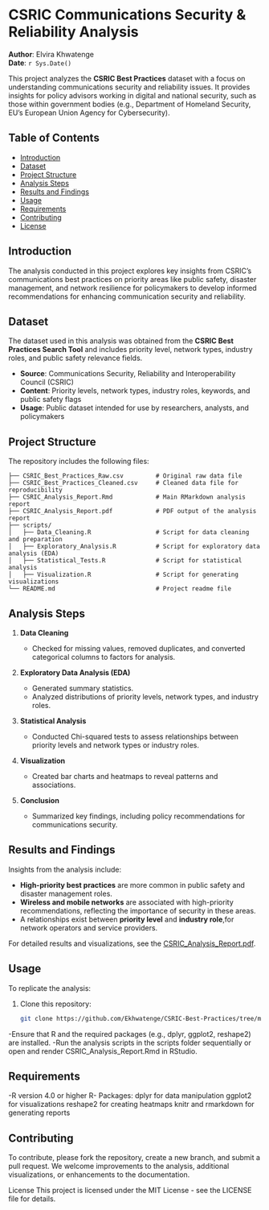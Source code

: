# CSRIC Communications Security & Reliability Analysis

**Author**: Elvira Khwatenge  
**Date**: `r Sys.Date()`

This project analyzes the **CSRIC Best Practices** dataset with a focus on understanding communications security and reliability issues. It provides insights for policy advisors working in digital and national security, such as those within government bodies (e.g., Department of Homeland Security, EU’s European Union Agency for Cybersecurity).

## Table of Contents

- [Introduction](#introduction)
- [Dataset](#dataset)
- [Project Structure](#project-structure)
- [Analysis Steps](#analysis-steps)
- [Results and Findings](#results-and-findings)
- [Usage](#usage)
- [Requirements](#requirements)
- [Contributing](#contributing)
- [License](#license)

## Introduction

The analysis conducted in this project explores key insights from CSRIC’s communications best practices on priority areas like public safety, disaster management, and network resilience for policymakers to develop informed recommendations for enhancing communication security and reliability.

## Dataset

The dataset used in this analysis was obtained from the **CSRIC Best Practices Search Tool** and includes priority level, network types, industry roles, and public safety relevance fields.

- **Source**: Communications Security, Reliability and Interoperability Council (CSRIC)
- **Content**: Priority levels, network types, industry roles, keywords, and public safety flags
- **Usage**: Public dataset intended for use by researchers, analysts, and policymakers

## Project Structure

The repository includes the following files:

```plaintext
├── CSRIC_Best_Practices_Raw.csv         # Original raw data file
├── CSRIC_Best_Practices_Cleaned.csv     # Cleaned data file for reproducibility
├── CSRIC_Analysis_Report.Rmd            # Main RMarkdown analysis report
├── CSRIC_Analysis_Report.pdf            # PDF output of the analysis report
├── scripts/
│   ├── Data_Cleaning.R                  # Script for data cleaning and preparation
│   ├── Exploratory_Analysis.R           # Script for exploratory data analysis (EDA)
│   ├── Statistical_Tests.R              # Script for statistical analysis
│   ├── Visualization.R                  # Script for generating visualizations
└── README.md                            # Project readme file
```
## Analysis Steps

1. **Data Cleaning**
   - Checked for missing values, removed duplicates, and converted categorical columns to factors for analysis.

2. **Exploratory Data Analysis (EDA)**
   - Generated summary statistics.
   - Analyzed distributions of priority levels, network types, and industry roles.

3. **Statistical Analysis**
   - Conducted Chi-squared tests to assess relationships between priority levels and network types or industry roles.

4. **Visualization**
   - Created bar charts and heatmaps to reveal patterns and associations.

5. **Conclusion**
   - Summarized key findings, including policy recommendations for communications security.

## Results and Findings

Insights from the analysis include:

- **High-priority best practices** are more common in public safety and disaster management roles.
- **Wireless and mobile networks** are associated with high-priority recommendations, reflecting the importance of security in these areas.
- A relationships exist between **priority level** and **industry role**,for network operators and service providers.

For detailed results and visualizations, see the [CSRIC_Analysis_Report.pdf](CSRIC_Analysis_Report.pdf).

## Usage

To replicate the analysis:

1. Clone this repository:

   ```bash
   git clone https://github.com/Ekhwatenge/CSRIC-Best-Practices/tree/main
   ```

-Ensure that R and the required packages (e.g., dplyr, ggplot2, reshape2) are installed.
-Run the analysis scripts in the scripts folder sequentially or open and render CSRIC_Analysis_Report.Rmd in RStudio.

## Requirements
-R version 4.0 or higher
R- Packages:
dplyr for data manipulation
ggplot2 for visualizations
reshape2 for creating heatmaps
knitr and rmarkdown for generating reports

## Contributing
To contribute, please fork the repository, create a new branch, and submit a pull request. We welcome improvements to the analysis, additional visualizations, or enhancements to the documentation.

License
This project is licensed under the MIT License - see the LICENSE file for details.


